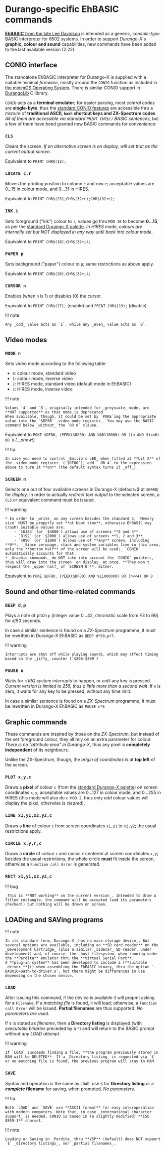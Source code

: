 # Durango-specific EhBASIC commands

[**EhBASIC** from the late Lee Davidson](http://forum.6502.org/viewforum.php?f=5) is intended as a generic, _console-type_ BASIC interpreter for 6502 systems.
In order to support _Durango-X_'s **graphic, colour and sound** capabilities, new commands have been added to the last available version (2.22).

## CONIO interface

The standalone EhBASIC interpreter for Durango-X is supplied with a suitable minimal _firmware_, mostly around the `CONIO` function as included in
[the minimOS Operating System](https://github.com/zuiko21/minimOS/tree/master/OS). There is similar CONIO support in
[DurangoLib](https://github.com/durangoretro/DurangoLib/blob/main/asm/conio.s) C library.

`CONIO` acts as a **terminal emulator**; for easier parsing, most _control codes_ are **single-byte**, thus the [standard CONIO features](conio.md) are accessible thru a mixture of **traditional ASCII, `bash` shortcut keys and ZX-Spectrum codes**. _All of them are accessible via standard `PRINT CHR$()` BASIC sentences_, but a few of them have beed granted new BASIC commands for convenience:

### `CLS`

Clears the screen. _If an alternative screen is on display, will set that as the current output screen_.

Equivalent to `PRINT CHR$(12);`

### `LOCATE c,r`

Moves the printing position to column `c` and row `r`; acceptable values are 0...15 in colour mode, and 0...31 in HIRES.

Equivalent to `PRINT CHR$(23);CHR$(32+r);CHR$(32+c);`

### `INK i`

Sets foreground ("ink") colour to `i`; values go thru `MOD 16` to become **0...15**, as per the [standard Durango-X palette](../hardware/palette.md). _In HIRES mode, colours are internally set
but NOT displayed in any way until back into colour mode_.

Equivalent to `PRINT CHR$(18);CHR$(32+i);`

### `PAPER p`

Sets background ("paper") colour to `p`; same restrictions as above apply.

Equivalent to `PRINT CHR$(20);CHR$(32+i);`

### `CURSOR n`

Enables (when `n` is 1) or disables (0) the cursor.

Equivalent to `PRINT CHR$(17);` (enable) and `PRINT CHR$(19);` (disable)

!!! note

	Any _odd_ value acts as `1`, while any _even_ value acts as `0`.

## Video modes

### `MODE n`

Sets video mode according to the following table:

* `0`: colour mode, standard video
* `1`: colour mode, inverse video
* `2`: HIRES mode, standard video (default mode in EhBASIC)
* `3`: HIRES mode, inverse video

!!! note

	Values `4` and `5`, originally intended for _greyscale_ mode, are **NOT supported** as that mode is deprecated.
 	When available, though, it could be set by `POKE`ing the appropriate value into the `$DF80` _video mode register_. You may use the BASIC command below _without_ the `OR 8` clause.

Equivalent to `POKE $DF80, (PEEK($DF80) AND %00110000) OR ((n AND 3)<<6) OR 8` _(...phew!)_

!!! tip

	In case you need to control _Emilio's LED_ when fitted at **bit 2** of the _video mode register_ (`$DF80`), add ` OR 4` to the expression above to turn it **on** (the default syntax turns it _off_)

### `SCREEN n`

Selects one out of four available screens in Durango-X (default=**3** at `$6000`) for _display_. In order to actually _redirect text output_ to the selected screen, a `CLS` or equivalent command must be issued.

!!! warning

	* In order to _write_ on any screen besides the standard 3, `Memory size` MUST be properly set **at boot time**, otherwise EhBASIC may crash! Suitable values are:
		- `16384` (or `$4000`) allows use of screens **2 and 3**
		- `8192` (or `$2000`) allows use of screens **1, 2 and 3**
		- `4096` (or `$1000`) allows use of **any** screen, including **0**.  _Since zeropage, stack and system variables live in this area, only the **bottom half** of the screen will be used;_ `CONIO` automatically accounts for that.
	* _Graphic commands_ do NOT take into account the `CONIO` pointers, thus will draw into the screen _on display_ at once. **They won't respect the _upper half_ of `SCREEN 0`**, either.

Equivalent to `POKE $DF80, (PEEK($DF80) AND %11000000) OR (n<<4) OR 8`

## Sound and other time-related commands

### `BEEP d,p`

Plays a note of pitch `p` (integer value 0...42, chromatic scale from F3 to B6) for `d`/50 seconds.

In case a similar sentence is found on a _ZX-Spectrum_ programme, it must be rewritten in Durango-X EhBASIC as `BEEP d*50,p+7`.

!!! warning

	Interrupts are shut off while playing sounds, which may affect timing based on the _jiffy_ counter (`$206-$209`)

### `PAUSE n`

Waits for `n` _IRQ system interrupts_ to happen, or until any key is pressed. _Current version is limited to 255, thus a little more than a second wait_.
If `n` is zero, it waits for any key to be pressed, without any time limit.

In case a similar sentence is found on a _ZX-Spectrum_ programme, it must be rewritten in Durango-X EhBASIC as `PAUSE n*5`

## Graphic commands

These commands are inspired by those on the _ZX-Spectrum_, but instead of the set foreground colour, they all rely on an extra parameter for colour.
_There is no "attribute area" in Durango-X_, thus any pixel is **completely independent** of its neighbours.

Unlike the ZX-Spectrum, though, the _origin of coordinates_ is at **top left** of the screen.

### `PLOT x,y,c`

Draws a **pixel** of colour `c` (from the [standard Durango-X palette](../hardware/palette.md)) on screen coordinates `x,y`; acceptable values are 0...127 in colour mode,
and 0...255 in HIRES (this mode will also do `c MOD 2`, thus only _odd_ colour values will display the pixel, otherwise is _cleared_).

### `LINE x1,y1,x2,y2,c`

Draws a **line** of colour `c` from screen coordinates `x1,y1` to `x2,y2`; the usual restrictions apply.

### `CIRCLE x,y,r,c`

Draws a **circle** of colour `c` and radius `r` centered at screen coordinates `x,y`; besides the usual restrictions,
the whole circle **must** fit inside the screen, otherwise a `Function call Error` is generated.

### `RECT x1,y1,x2,y2,c`

!!! bug

	_This is **NOT working** on the current version_. Intended to draw a filled rectangle, the command will be accepted (and its parameters checked!) but nothing will be drawn on screen.

## LOADing and SAVing programs

!!! note

	In its standard form, Durango-X _has no mass-storage device_. But several options are available, including an **SD card reader** on the _Development Cartridge_ (plus a similar _sidecar_ SD reader, under development) and, of course, the _host filesystem_ when running under the **Perdita** emulator thru the **Virtual Serial Port**.
	A **plug-in system** has been developed to include a [**suitable _driver_**]() when assembling the EhBASIC binary, thru the option `-DAUXIO=path-to-driver.s`, but there might be differences in use depending on the chosen device.
	
### `LOAD`

After issuing this command, if the device is available it will propmt asking for a `Filename`. If a _matching file_ is found, it will load;
otherwise, a `Function call Error` will be issued. **Partial filenames** are thus supported. _No parameters are used_.

If `$` is stated as _filename_, then a **Directory listing** is displayed (with _executable binaries_ preceded by a `*`) and will return
to the BASIC prompt _without any LOAD attempt_.

!!! warning

	If `LOAD` succeeds finding a file, **the program previously stored in RAM will be DELETED**. If a _Directory listing_ is requested via `$` or no matching file is found, the previous program will stay in RAM.

### `SAVE`

Syntax and operation is the same as `LOAD`: use `$` for **Directory listing** or a **_complete_ filename** for saving, when prompted. _No parameters_.

!!! tip

	Both `LOAD` and `SAVE` use **ASCII format** for easy interoperation with modern computers. Note that, in case _international character support_ is needed, CONIO is based in (a slightly modified) **ISO 8859-1** charset.

!!! note

	Loading or Saving in _Perdita_ thru **VSP** (default) does NOT support `$` _directory listings_, nor _partial filenames_.

